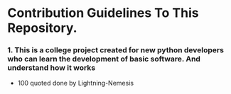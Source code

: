 # Contribution Guidelines To This Repository.

### 1. This is a college project created for new python developers who can learn the development of basic software. And understand how it works
- 100 quoted done by Lightning-Nemesis